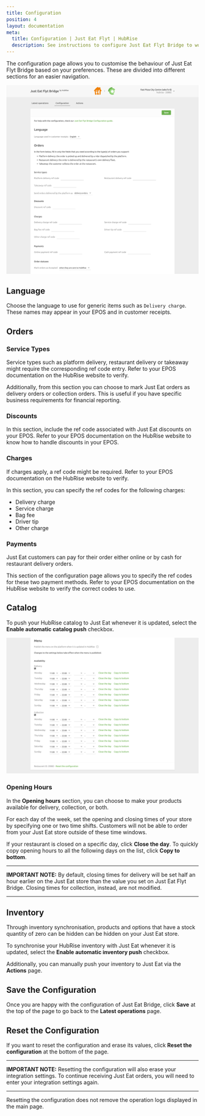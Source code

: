 ```yaml
---
title: Configuration
position: 4
layout: documentation
meta:
  title: Configuration | Just Eat Flyt | HubRise
  description: See instructions to configure Just Eat Flyt Bridge to work seamlessly with Just Eat and your EPOS or other apps connected to HubRise. Configuration is simple.
---
```


The configuration page allows you to customise the behaviour of Just Eat Flyt Bridge based on your preferences.
These are divided into different sections for an easier navigation.

![Just Eat Flyt Bridge configuration page](./images/011-just-eat-configuration-page-cropped.png)

## Language

Choose the language to use for generic items such as `Delivery charge`. These names may appear in your EPOS and in customer receipts.

## Orders

### Service Types

Service types such as platform delivery, restaurant delivery or takeaway might require the corresponding ref code entry. Refer to your EPOS documentation on the HubRise website to verify.

Additionally, from this section you can choose to mark Just Eat orders as delivery orders or collection orders.
This is useful if you have specific business requirements for financial reporting.

### Discounts

In this section, include the ref code associated with Just Eat discounts on your EPOS.
Refer to your EPOS documentation on the HubRise website to know how to handle discounts in your EPOS.

### Charges

If charges apply, a ref code might be required. Refer to your EPOS documentation on the HubRise website to verify.

In this section, you can specify the ref codes for the following charges:

- Delivery charge
- Service charge
- Bag fee
- Driver tip
- Other charge

### Payments

Just Eat customers can pay for their order either online or by cash for restaurant delivery orders.

This section of the configuration page allows you to specify the ref codes for these two payment methods. Refer to your EPOS documentation on the HubRise website to verify the correct codes to use.

## Catalog

To push your HubRise catalog to Just Eat whenever it is updated, select the **Enable automatic catalog push** checkbox.

![Just Eat Flyt Bridge configuration page, Catalog section](./images/012-just-eat-configuration-page-menu.png)

### Opening Hours

In the **Opening hours** section, you can choose to make your products available for delivery, collection, or both.

For each day of the week, set the opening and closing times of your store by specifying one or two time shifts. Customers will not be able to order from your Just Eat store outside of these time windows.

If your restaurant is closed on a specific day, click **Close the day**.
To quickly copy opening hours to all the following days on the list, click **Copy to bottom**.

---

**IMPORTANT NOTE:** By default, closing times for delivery will be set half an hour earlier on the Just Eat store than the value you set on Just Eat Flyt Bridge. Closing times for collection, instead, are not modified.

---

## Inventory

Through inventory synchronisation, products and options that have a stock quantity of zero can be hidden can be hidden on your Just Eat store.

To synchronise your HubRise inventory with Just Eat whenever it is updated, select the **Enable automatic inventory push** checkbox.

Additionally, you can manually push your inventory to Just Eat via the **Actions** page.

## Save the Configuration

Once you are happy with the configuration of Just Eat Bridge, click **Save** at the top of the page to go back to the **Latest operations** page.

## Reset the Configuration

If you want to reset the configuration and erase its values, click **Reset the configuration** at the bottom of the page.

---

**IMPORTANT NOTE:** Resetting the configuration will also erase your integration settings. To continue receiving Just Eat orders, you will need to enter your integration settings again.

---

Resetting the configuration does not remove the operation logs displayed in the main page.
